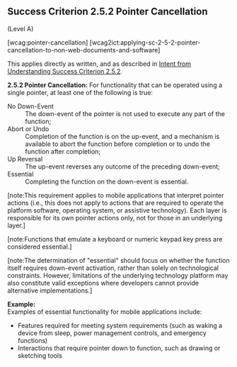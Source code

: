 ## Success Criterion 2.5.2 Pointer Cancellation

(Level A)

[wcag:pointer-cancellation]
[wcag2ict:applying-sc-2-5-2-pointer-cancellation-to-non-web-documents-and-software]

This applies directly as written, and as described in [Intent from Understanding Success Criterion 2.5.2](https://www.w3.org/WAI/WCAG22/Understanding/pointer-cancellation#intent).

**2.5.2 Pointer Cancellation:** For functionality that can be operated using a single pointer, at least one of the following is true:

<dl>
<dt>No Down-Event</dt>
<dd>
The down-event of the pointer is not used to execute any part of the function;
</dd>
<dt>Abort or Undo</dt>
<dd>
Completion of the function is on the up-event, and a mechanism is available to abort the function before completion or to undo the function after completion;
</dd>
<dt>Up Reversal</dt>
<dd>
The up-event reverses any outcome of the preceding down-event;
</dd>
<dt>Essential</dt>
<dd>
Completing the function on the down-event is essential.
</dd>
</dl>

[note:This requirement applies to mobile applications that interpret pointer actions (i.e., this does not apply to actions that are required to operate the platform software, operating system, or assistive technology). Each layer is responsible for its own pointer actions only, not for those in an underlying layer.]

[note:Functions that emulate a keyboard or numeric keypad key press are considered essential.]

[note:The determination of "essential" should focus on whether the function itself requires down-event activation, rather than solely on technological constraints. However, limitations of the underlying technology platform may also constitute valid exceptions where developers cannot provide alternative implementations.]

<div class="example">
<strong>Example:</strong>
<br/>
Examples of essential functionality for mobile applications include:
<ul>
  <li>Features required for meeting system requirements (such as waking a device from sleep, power management controls, and emergency functions)</li>
  <li>Interactions that require pointer down to function, such as drawing or sketching tools</li>
</ul>
</div>
